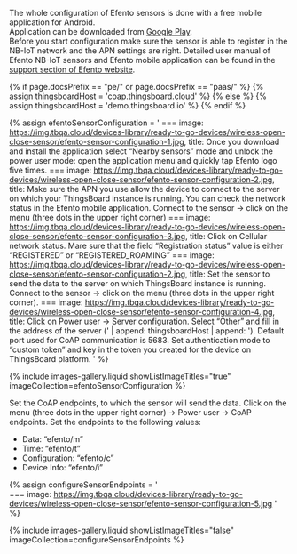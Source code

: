 
The whole configuration of Efento sensors is done with a free mobile application for Android.  
Application can be downloaded from [Google Play](https://play.google.com/store/apps/details?id=pl.efento.cloud&hl=en).  
Before you start configuration make sure the sensor is able to register in the NB-IoT network and the APN settings are right. 
Detailed user manual of Efento NB-IoT sensors and Efento mobile application can be found in the [support section of Efento website](https://getefento.com/support/).  

{% if page.docsPrefix == "pe/" or page.docsPrefix == "paas/" %}
{% assign thingsboardHost = 'coap.thingsboard.cloud' %}
{% else %}
{% assign thingsboardHost = 'demo.thingsboard.io' %}
{% endif %}

{% assign efentoSensorConfiguration = '
    ===
        image: https://img.tbqa.cloud/devices-library/ready-to-go-devices/wireless-open-close-sensor/efento-sensor-configuration-1.jpg,
        title: Once you download and install the application select “Nearby sensors” mode and unlock the power user mode: open the application menu and quickly tap Efento logo five times.
    ===
        image: https://img.tbqa.cloud/devices-library/ready-to-go-devices/wireless-open-close-sensor/efento-sensor-configuration-2.jpg,
        title: Make sure the APN you use allow the device to connect to the server on which your ThingsBoard instance is running. You can check the network status in the Efento mobile application. Connect to the sensor -> click on the menu (three dots in the upper right corner)
    ===
        image: https://img.tbqa.cloud/devices-library/ready-to-go-devices/wireless-open-close-sensor/efento-sensor-configuration-3.jpg,
        title: Click on Cellular network status. Mare sure that the field “Registration status” value is either “REGISTERED” or “REGISTERED_ROAMING”
    ===
        image: https://img.tbqa.cloud/devices-library/ready-to-go-devices/wireless-open-close-sensor/efento-sensor-configuration-2.jpg,
        title: Set the sensor to send the data to the server on which ThingsBoard instance is running. Connect to the sensor -> click on the menu (three dots in the upper right corner).
    ===
        image: https://img.tbqa.cloud/devices-library/ready-to-go-devices/wireless-open-close-sensor/efento-sensor-configuration-4.jpg,
        title: Click on Power user -> Server configuration. Select “Other” and fill in the address of the server (' | append: thingsboardHost | append: '). Default port used for CoAP communication is 5683. Set authentication mode to “custom token” and key in the token you created for the device on ThingsBoard platform.
'
%}

{% include images-gallery.liquid showListImageTitles="true" imageCollection=efentoSensorConfiguration %}

Set the CoAP endpoints, to which the sensor will send the data. Click on the menu (three dots in the upper right corner) -> Power user -> CoAP endpoints. Set the endpoints to the following values:

- Data: “efento/m”
- Time: “efento/t”
- Configuration: “efento/c”
- Device Info: “efento/i”

{% assign configureSensorEndpoints = '        
    ===
        image: https://img.tbqa.cloud/devices-library/ready-to-go-devices/wireless-open-close-sensor/efento-sensor-configuration-5.jpg
'
%}

{% include images-gallery.liquid showListImageTitles="false" imageCollection=configureSensorEndpoints %}

